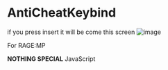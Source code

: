 # AntiCheatKeybind

if you press insert it will be come this screen
![image](https://user-images.githubusercontent.com/77588421/162491895-cd0ba1f3-8f65-499c-83a5-e40eb3d512c5.png)

For RAGE:MP

**__NOTHING SPECIAL__**
JavaScript

